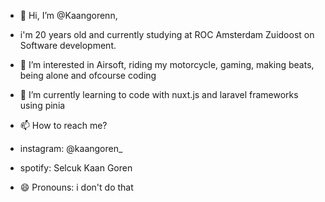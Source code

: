 - 👋 Hi, I’m @Kaangorenn,
- i'm 20 years old and currently studying at ROC Amsterdam Zuidoost on Software development.
  

- 👀 I’m interested in Airsoft, riding my motorcycle, gaming, making beats, being alone and ofcourse coding

  
- 🌱 I’m currently learning to code with nuxt.js and laravel frameworks using pinia

  
- 📫 How to reach me?
- instagram: @kaangoren_
- spotify: Selcuk Kaan Goren


- 😄 Pronouns: i don't do that
